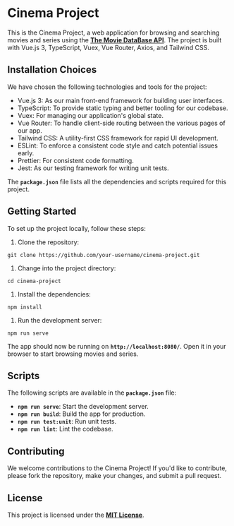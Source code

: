 # **Cinema Project**

This is the Cinema Project, a web application for browsing and searching movies and series using the **[The Movie DataBase API](https://www.themoviedb.org/documentation/api)**. The project is built with Vue.js 3, TypeScript, Vuex, Vue Router, Axios, and Tailwind CSS.

## **Installation Choices**

We have chosen the following technologies and tools for the project:

- Vue.js 3: As our main front-end framework for building user interfaces.
- TypeScript: To provide static typing and better tooling for our codebase.
- Vuex: For managing our application's global state.
- Vue Router: To handle client-side routing between the various pages of our app.
- Tailwind CSS: A utility-first CSS framework for rapid UI development.
- ESLint: To enforce a consistent code style and catch potential issues early.
- Prettier: For consistent code formatting.
- Jest: As our testing framework for writing unit tests.

The **`package.json`** file lists all the dependencies and scripts required for this project.

## **Getting Started**

To set up the project locally, follow these steps:

1. Clone the repository:

```
git clone https://github.com/your-username/cinema-project.git
```

1. Change into the project directory:

```
cd cinema-project
```

1. Install the dependencies:

```
npm install
```

1. Run the development server:

```
npm run serve
```

The app should now be running on **`http://localhost:8080/`**. Open it in your browser to start browsing movies and series.

## **Scripts**

The following scripts are available in the **`package.json`** file:

- **`npm run serve`**: Start the development server.
- **`npm run build`**: Build the app for production.
- **`npm run test:unit`**: Run unit tests.
- **`npm run lint`**: Lint the codebase.

## **Contributing**

We welcome contributions to the Cinema Project! If you'd like to contribute, please fork the repository, make your changes, and submit a pull request.

## **License**

This project is licensed under the **[MIT License](https://opensource.org/licenses/MIT)**.
